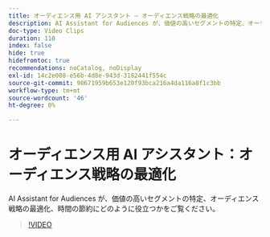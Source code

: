 ```yaml
---
title: オーディエンス用 AI アシスタント – オーディエンス戦略の最適化
description: AI Assistant for Audiences が、価値の高いセグメントの特定、オーディエンス戦略の最適化、時間の節約にどのように役立つかをご覧ください。
doc-type: Video Clips
duration: 110
index: false
hide: true
hidefromtoc: true
recommendations: noCatalog, noDisplay
exl-id: 14c2e008-e56b-4d8e-943d-3182441f554c
source-git-commit: 90671959b653e120f93bca216a4da116a8f1c3bb
workflow-type: tm+mt
source-wordcount: '46'
ht-degree: 0%

---
```


# オーディエンス用 AI アシスタント：オーディエンス戦略の最適化

AI Assistant for Audiences が、価値の高いセグメントの特定、オーディエンス戦略の最適化、時間の節約にどのように役立つかをご覧ください。

<!-- 62_S508_3442517_109_ai-assistant-for-audiences-optimizing-audience-strategies -->
>[!VIDEO](https://video.tv.adobe.com/v/3458285/?learn=on&enablevpops=true)
